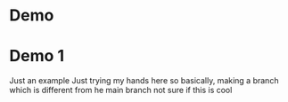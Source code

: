 # Demo
# Demo 1
Just an example
Just trying my hands here
so basically, making a branch which is different from he main branch
not sure if this is cool
